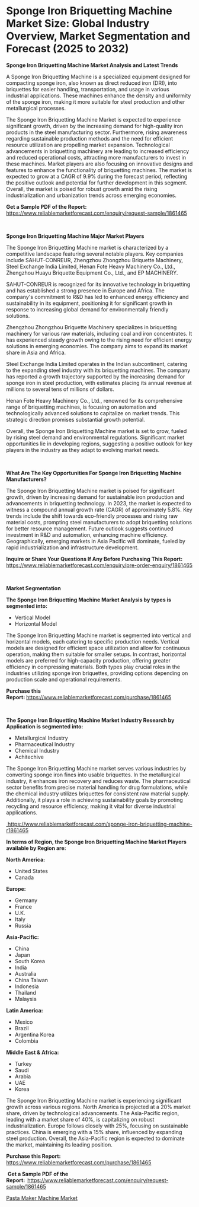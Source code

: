 <p><h1>Sponge Iron Briquetting Machine Market Size: Global Industry Overview, Market Segmentation and Forecast (2025 to 2032)</h1></p><p><strong>Sponge Iron Briquetting Machine Market Analysis and Latest Trends</strong></p>
<p><p>A Sponge Iron Briquetting Machine is a specialized equipment designed for compacting sponge iron, also known as direct reduced iron (DRI), into briquettes for easier handling, transportation, and usage in various industrial applications. These machines enhance the density and uniformity of the sponge iron, making it more suitable for steel production and other metallurgical processes.</p><p>The Sponge Iron Briquetting Machine Market is expected to experience significant growth, driven by the increasing demand for high-quality iron products in the steel manufacturing sector. Furthermore, rising awareness regarding sustainable production methods and the need for efficient resource utilization are propelling market expansion. Technological advancements in briquetting machinery are leading to increased efficiency and reduced operational costs, attracting more manufacturers to invest in these machines. Market players are also focusing on innovative designs and features to enhance the functionality of briquetting machines. The market is expected to grow at a CAGR of 9.9% during the forecast period, reflecting the positive outlook and potential for further development in this segment. Overall, the market is poised for robust growth amid the rising industrialization and urbanization trends across emerging economies.</p></p>
<p><strong>Get a Sample PDF of the Report:&nbsp;</strong> <a href="https://www.reliablemarketforecast.com/enquiry/request-sample/1861465?utm_campaign=2612&utm_medium=2&utm_source=Github&utm_content=ia&utm_term=22022025&utm_id=sponge-iron-briquetting-machine">https://www.reliablemarketforecast.com/enquiry/request-sample/1861465</a></p>
<p>&nbsp;</p>
<p><strong>Sponge Iron Briquetting Machine Major Market Players</strong></p>
<p><p>The Sponge Iron Briquetting Machine market is characterized by a competitive landscape featuring several notable players. Key companies include SAHUT-CONREUR, Zhengzhou Zhongzhou Briquette Machinery, Steel Exchange India Limited, Henan Fote Heavy Machinery Co., Ltd., Zhengzhou Huayu Briquette Equipment Co., Ltd., and EP MACHINERY.</p><p>SAHUT-CONREUR is recognized for its innovative technology in briquetting and has established a strong presence in Europe and Africa. The company's commitment to R&D has led to enhanced energy efficiency and sustainability in its equipment, positioning it for significant growth in response to increasing global demand for environmentally friendly solutions.</p><p>Zhengzhou Zhongzhou Briquette Machinery specializes in briquetting machinery for various raw materials, including coal and iron concentrates. It has experienced steady growth owing to the rising need for efficient energy solutions in emerging economies. The company aims to expand its market share in Asia and Africa.</p><p>Steel Exchange India Limited operates in the Indian subcontinent, catering to the expanding steel industry with its briquetting machines. The company has reported a growth trajectory supported by the increasing demand for sponge iron in steel production, with estimates placing its annual revenue at millions to several tens of millions of dollars.</p><p>Henan Fote Heavy Machinery Co., Ltd., renowned for its comprehensive range of briquetting machines, is focusing on automation and technologically advanced solutions to capitalize on market trends. This strategic direction promises substantial growth potential.</p><p>Overall, the Sponge Iron Briquetting Machine market is set to grow, fueled by rising steel demand and environmental regulations. Significant market opportunities lie in developing regions, suggesting a positive outlook for key players in the industry as they adapt to evolving market needs.</p></p>
<p>&nbsp;</p>
<p><strong>What Are The Key Opportunities For Sponge Iron Briquetting Machine Manufacturers?</strong></p>
<p><p>The Sponge Iron Briquetting Machine market is poised for significant growth, driven by increasing demand for sustainable iron production and advancements in briquetting technology. In 2023, the market is expected to witness a compound annual growth rate (CAGR) of approximately 5.8%. Key trends include the shift towards eco-friendly processes and rising raw material costs, prompting steel manufacturers to adopt briquetting solutions for better resource management. Future outlook suggests continued investment in R&D and automation, enhancing machine efficiency. Geographically, emerging markets in Asia Pacific will dominate, fueled by rapid industrialization and infrastructure development.</p></p>
<p><strong>Inquire or Share Your Questions If Any Before Purchasing This Report:</strong> <a href="https://www.reliablemarketforecast.com/enquiry/pre-order-enquiry/1861465?utm_campaign=2612&utm_medium=2&utm_source=Github&utm_content=ia&utm_term=22022025&utm_id=sponge-iron-briquetting-machine">https://www.reliablemarketforecast.com/enquiry/pre-order-enquiry/1861465</a></p>
<p>&nbsp;</p>
<p><strong>Market Segmentation</strong></p>
<p><strong>The Sponge Iron Briquetting Machine Market Analysis by types is segmented into:</strong></p>
<p><ul><li>Vertical Model</li><li>Horizontal Model</li></ul></p>
<p><p>The Sponge Iron Briquetting Machine market is segmented into vertical and horizontal models, each catering to specific production needs. Vertical models are designed for efficient space utilization and allow for continuous operation, making them suitable for smaller setups. In contrast, horizontal models are preferred for high-capacity production, offering greater efficiency in compressing materials. Both types play crucial roles in the industries utilizing sponge iron briquettes, providing options depending on production scale and operational requirements.</p></p>
<p><strong>Purchase this Report:&nbsp;</strong><a href="https://www.reliablemarketforecast.com/purchase/1861465?utm_campaign=2612&utm_medium=2&utm_source=Github&utm_content=ia&utm_term=22022025&utm_id=sponge-iron-briquetting-machine">https://www.reliablemarketforecast.com/purchase/1861465</a></p>
<p>&nbsp;</p>
<p><strong>The Sponge Iron Briquetting Machine Market Industry Research by Application is segmented into:</strong></p>
<p><ul><li>Metallurgical Industry</li><li>Pharmaceutical Industry</li><li>Chemical Industry</li><li>Achitechive</li></ul></p>
<p><p>The Sponge Iron Briquetting Machine market serves various industries by converting sponge iron fines into usable briquettes. In the metallurgical industry, it enhances iron recovery and reduces waste. The pharmaceutical sector benefits from precise material handling for drug formulations, while the chemical industry utilizes briquettes for consistent raw material supply. Additionally, it plays a role in achieving sustainability goals by promoting recycling and resource efficiency, making it vital for diverse industrial applications.</p></p>
<p><a href="https://www.reliablemarketforecast.com/sponge-iron-briquetting-machine-r1861465?utm_campaign=2612&utm_medium=2&utm_source=Github&utm_content=ia&utm_term=22022025&utm_id=sponge-iron-briquetting-machine">&nbsp;https://www.reliablemarketforecast.com/sponge-iron-briquetting-machine-r1861465</a></p>
<p><strong>In terms of Region, the Sponge Iron Briquetting Machine Market Players available by Region are:</strong></p>
<p>
    <p> <strong> North America: </strong>
        <ul>
            <li>United States</li>
            <li>Canada</li>
        </ul>
        </p> 
    <p> <strong> Europe: </strong>
        <ul>
            <li>Germany</li>
            <li>France</li>
            <li>U.K.</li>
            <li>Italy</li>
            <li>Russia</li>
        </ul>
        </p> 
    <p> <strong> Asia-Pacific: </strong>
        <ul>
            <li>China</li>
            <li>Japan</li>
            <li>South Korea</li>
            <li>India</li>
            <li>Australia</li>
            <li>China Taiwan</li>
            <li>Indonesia</li>
            <li>Thailand</li>
            <li>Malaysia</li>
        </ul>
        </p> 
    <p> <strong> Latin America: </strong>
        <ul>
            <li>Mexico</li>
            <li>Brazil</li>
            <li>Argentina Korea</li>
            <li>Colombia</li>
        </ul>
        </p> 
    <p> <strong> Middle East & Africa: </strong>
        <ul>
            <li>Turkey</li>
            <li>Saudi</li>
            <li>Arabia</li>
            <li>UAE</li>
            <li>Korea</li>
        </ul>
    </p>
    </p>
<p><p>The Sponge Iron Briquetting Machine market is experiencing significant growth across various regions. North America is projected at a 20% market share, driven by technological advancements. The Asia-Pacific region, leading with a market share of 40%, is capitalizing on robust industrialization. Europe follows closely with 25%, focusing on sustainable practices. China is emerging with a 15% share, influenced by expanding steel production. Overall, the Asia-Pacific region is expected to dominate the market, maintaining its leading position.</p></p>
<p><strong>Purchase this Report: </strong><a href="https://www.reliablemarketforecast.com/purchase/1861465?utm_campaign=2612&utm_medium=2&utm_source=Github&utm_content=ia&utm_term=22022025&utm_id=sponge-iron-briquetting-machine">https://www.reliablemarketforecast.com/purchase/1861465</a></p>
<p>&nbsp;<strong>Get a Sample PDF of the Report:&nbsp;&nbsp;</strong><a href="https://www.reliablemarketforecast.com/enquiry/request-sample/1861465?utm_campaign=2612&utm_medium=2&utm_source=Github&utm_content=ia&utm_term=22022025&utm_id=sponge-iron-briquetting-machine">https://www.reliablemarketforecast.com/enquiry/request-sample/1861465</a></p>
<p><strong></strong></p>
<p><p><a href="https://github.com/curinbucan9/Market-Research-Report-List-1/blob/main/pasta-maker-machine-market.md?utm_campaign=2612&utm_medium=2&utm_source=Github&utm_content=ia&utm_term=22022025&utm_id=sponge-iron-briquetting-machine">Pasta Maker Machine Market</a></p></p>